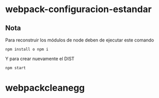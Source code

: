 # webpack-configuracion-estandar

## Nota
Para reconstruir los módulos de node deben de ejecutar este comando

```
npm install o npm i
```

Y para crear nuevamente el DIST

```
npm start
```
# webpackcleanegg
